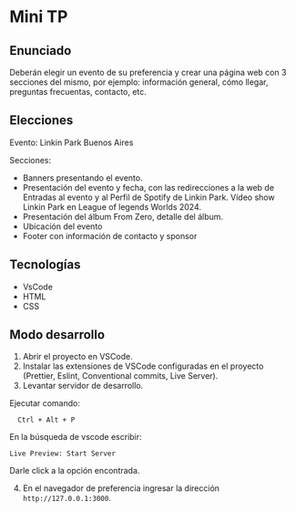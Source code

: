 # Mini TP

## Enunciado

Deberán elegir un evento de su preferencia y crear una página web con 3 secciones del mismo, por ejemplo: información general, cómo llegar,
preguntas frecuentas, contacto, etc.

## Elecciones

Evento: Linkin Park Buenos Aires

Secciones:

- Banners presentando el evento.
- Presentación del evento y fecha, con las redirecciones a la web de Entradas al evento y al Perfil de Spotify de Linkin Park.
  Vídeo show Linkin Park en League of legends Worlds 2024.
- Presentación del álbum From Zero, detalle del álbum.
- Ubicación del evento
- Footer con información de contacto y sponsor

## Tecnologías

- VsCode
- HTML
- CSS

## Modo desarrollo

1. Abrir el proyecto en VSCode.
2. Instalar las extensiones de VSCode configuradas en el proyecto (Prettier, Eslint, Conventional commits, Live Server).
3. Levantar servidor de desarrollo.

Ejecutar comando:

```commandline
  Ctrl + Alt + P
```

En la búsqueda de vscode escribir:

```
Live Preview: Start Server
```

Darle click a la opción encontrada.

4. En el navegador de preferencia ingresar la dirección `http://127.0.0.1:3000`.
